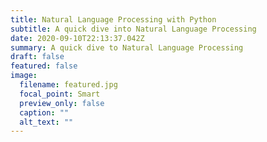 ```yaml
---
title: Natural Language Processing with Python
subtitle: A quick dive into Natural Language Processing
date: 2020-09-10T22:13:37.042Z
summary: A quick dive to Natural Language Processing
draft: false
featured: false
image:
  filename: featured.jpg
  focal_point: Smart
  preview_only: false
  caption: ""
  alt_text: ""
---
```


